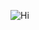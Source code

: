
![Hi](https://user-images.githubusercontent.com/74267507/187018920-1c8da294-13be-43b1-b5e3-eb5090a29b20.png)
